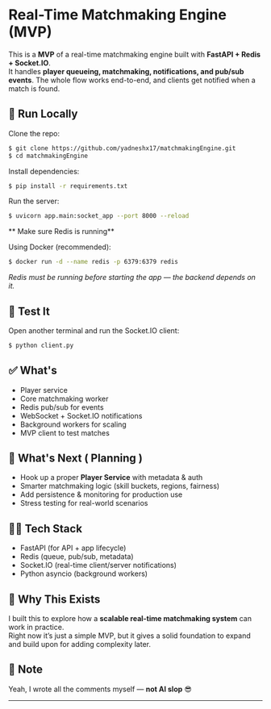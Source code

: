 # Real-Time Matchmaking Engine (MVP)

This is a **MVP** of a real-time matchmaking engine built with **FastAPI + Redis + Socket.IO**.  
It handles **player queueing, matchmaking, notifications, and pub/sub events**. The whole flow works end-to-end, and clients get notified when a match is found.  


## 🧰 Run Locally

Clone the repo:

```bash
$ git clone https://github.com/yadneshx17/matchmakingEngine.git
$ cd matchmakingEngine
```

Install dependencies:

```bash
$ pip install -r requirements.txt
```

Run the server:

```bash
$ uvicorn app.main:socket_app --port 8000 --reload
```
**  Make sure Redis is running**

Using Docker (recommended):
```bash
$ docker run -d --name redis -p 6379:6379 redis
```
*Redis must be running before starting the app — the backend depends on it.*


## 🧪 Test It

Open another terminal and run the Socket.IO client:

```py
$ python client.py    
```

## ✅ What's 
- Player service
- Core matchmaking worker  
- Redis pub/sub for events  
- WebSocket + Socket.IO notifications  
- Background workers for scaling  
- MVP client to test matches  

## 🚧 What's Next ( Planning )
- Hook up a proper **Player Service** with metadata & auth  
- Smarter matchmaking logic (skill buckets, regions, fairness)  
- Add persistence & monitoring for production use  
- Stress testing for real-world scenarios  

## 🧑‍💻 Tech Stack
- FastAPI (for API + app lifecycle)  
- Redis (queue, pub/sub, metadata)  
- Socket.IO (real-time client/server notifications)  
- Python asyncio (background workers)  

## 🎯 Why This Exists
I built this to explore how a **scalable real-time matchmaking system** can work in practice.  
Right now it’s just a simple MVP, but it gives a solid foundation to expand and build upon for adding complexity later.


## 📝 Note
Yeah, I wrote all the comments myself — **not AI slop** 😎  

---
